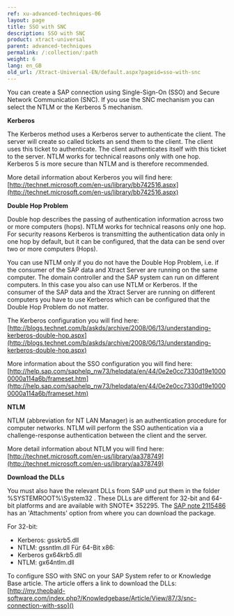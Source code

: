 ```yaml
---
ref: xu-advanced-techniques-06
layout: page
title: SSO with SNC
description: SSO with SNC
product: xtract-universal
parent: advanced-techniques
permalink: /:collection/:path
weight: 6
lang: en_GB
old_url: /Xtract-Universal-EN/default.aspx?pageid=sso-with-snc
---
```


You can create a SAP connection using Single-Sign-On (SSO) and Secure Network Communication (SNC). If you use the SNC mechanism you can select the NTLM or the Kerberos 5 mechanism. 

**Kerberos**

The Kerberos method uses a Kerberos server to authenticate the client. The server will create so called tickets an send them to the client. The client uses this ticket to authenticate. The client authenticates itself with this ticket to the server.
NTLM works for technical reasons only with one hop. Kerberos 5 is more secure than NTLM and is therefore recommended. 

More detail information about Kerberos you will find here: [http://technet.microsoft.com/en-us/library/bb742516.aspx](http://technet.microsoft.com/en-us/library/bb742516.aspx) 

**Double Hop Problem**

Double hop describes the passing of authentication information across two or more computers (hops).
NTLM works for technical reasons only one hop. For security reasons Kerberos is transmitting the authentication data only in one hop by default, but it can be configured, that the data can be send over two or more computers (Hops).

You can use NTLM only if you do not have the Double Hop Problem, i.e. if the consumer of the SAP data and Xtract Server are running on the same computer. The domain controller and the SAP system can run on different computers. In this case you also can use NTLM or Kerberos.
If the consumer of the SAP data and the Xtract Server are running on different computers you have to use Kerberos which can be configured that the Double Hop Problem do not matter. 

The Kerberos configuration you will find here: [http://blogs.technet.com/b/askds/archive/2008/06/13/understanding-kerberos-double-hop.aspx](http://blogs.technet.com/b/askds/archive/2008/06/13/understanding-kerberos-double-hop.aspx)

More information about the SSO configuration you will find here: [http://help.sap.com/saphelp_nw73/helpdata/en/44/0e2e0cc7330d19e10000000a114a6b/frameset.htm](http://help.sap.com/saphelp_nw73/helpdata/en/44/0e2e0cc7330d19e10000000a114a6b/frameset.htm)


**NTLM**

NTLM (abbreviation for NT LAN Manager) is an authentication procedure for computer networks. NTLM will perform the SSO authentication via a challenge-response authentication between the client and the server. 

More detail information about NTLM you will find here: [http://technet.microsoft.com/en-us/library/aa378749](http://technet.microsoft.com/en-us/library/aa378749) 


**Download the DLLs**

You must also have the relevant DLLs from SAP und put them in the folder %SYSTEMROOT%\System32 . 
These DLLs are different for 32-bit and 64-bit platforms and are available with SNOTE* 352295. 
The [SAP note 2115486](http://service.sap.com/sap/support/notes/2115486) has an 'Attachments' option from where you can download the package. 

For 32-bit: 
 - Kerberos: gsskrb5.dll 
 - NTLM: gssntlm.dll
Für 64-Bit x86: 
 - Kerberos gx64krb5.dll 
 - NTLM: gx64ntlm.dll

To configure SSO with SNC on your SAP System refer to or Knowledge Base article. The article offers a link to download the DLLs:
[http://my.theobald-software.com/index.php?/Knowledgebase/Article/View/87/3/snc-connection-with-sso]() 